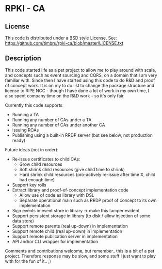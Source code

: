 RPKI - CA
================

License
-------
This code is distributed under a BSD style License. See:
https://github.com/timbru/rpki-ca/blob/master/LICENSE.txt

Description
-----------
This code started life as a pet project to allow me to play around with scala, and concepts such as
event sourcing and CQRS, on a domain that I am very familiar with. Since then I have started using
this code to do R&D and proof of concept work. It is on my to do list to change the package structure
and license to RIPE NCC - though I have done a lot of work in my own time, I also spent company time
on the R&D work - so it's only fair.

Currently this code supports:
 * Running a TA
 * Running any number of CAs under a TA
 * Running any number of CAs under another CA
 * Issuing ROAs
 * Publishing using a built-in RRDP server (but see below, not production ready)

Future ideas (not in order):
 * Re-issue certificates to child CAs:
   * Grow child resources
   * Soft shrink child resources (give child time to shrink)
   * Hard shrink child resources (pro-actively re-issue after time X, child had enough time)
 * Support key rolls
 * Extract library and proof-of-concept implementation code
   * Allow use of code as library with DSL
   * Separate operational main such as RRDP proof of concept to its own implementation
 * Sign events in event store in library -> make this tamper evident
 * Support persistent storage in library (to disk / allow injection of some data store)
 * Support remote parents (real up-down) in implementation
 * Support remote child (real up-down) in implementation
 * Support remote publication server in implementation
 * API and/or CLI wrapper for implementation

Comments and contributions welcome, but remember.. this is a bit of a pet project. Therefore response
may be slow, and some stuff I just want to play with for the fun of it.. ;)
